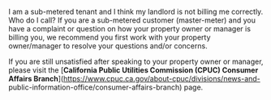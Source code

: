 I am a sub-metered tenant and I think my landlord is not billing me correctly. Who do I call?
If you are a sub-metered customer (master-meter) and you have a complaint or
question on how your property owner or manager is billing you, we recommend
you first work with your property owner/manager to resolve your questions
and/or concerns.

If you are still unsatisfied after speaking to your property owner or manager,
please visit the [**California Public Utilities Commission (CPUC) Consumer
Affairs Branch**](https://www.cpuc.ca.gov/about-cpuc/divisions/news-and-
public-information-office/consumer-affairs-branch) page.



